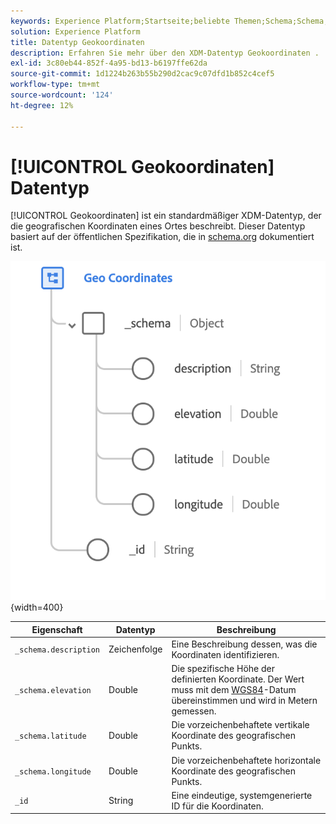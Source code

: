 ```yaml
---
keywords: Experience Platform;Startseite;beliebte Themen;Schema;Schema;XDM;Felder;Schemata;Schemata;Geo;Koordinaten;Datentyp;Datentyp;Datentyp;
solution: Experience Platform
title: Datentyp Geokoordinaten
description: Erfahren Sie mehr über den XDM-Datentyp Geokoordinaten .
exl-id: 3c80eb44-852f-4a95-bd13-b6197ffe62da
source-git-commit: 1d1224b263b55b290d2cac9c07dfd1b852c4cef5
workflow-type: tm+mt
source-wordcount: '124'
ht-degree: 12%

---
```


# [!UICONTROL Geokoordinaten] Datentyp

[!UICONTROL Geokoordinaten] ist ein standardmäßiger XDM-Datentyp, der die geografischen Koordinaten eines Ortes beschreibt. Dieser Datentyp basiert auf der öffentlichen Spezifikation, die in [schema.org](https://schema.org/GeoCoordinates) dokumentiert ist.

![](../images/data-types/geo-coordinates.png){width=400}

| Eigenschaft | Datentyp | Beschreibung |
| --- | --- | --- |
| `_schema.description` | Zeichenfolge | Eine Beschreibung dessen, was die Koordinaten identifizieren. |
| `_schema.elevation` | Double | Die spezifische Höhe der definierten Koordinate. Der Wert muss mit dem [WGS84](https://gisgeography.com/wgs84-world-geodetic-system/)-Datum übereinstimmen und wird in Metern gemessen. |
| `_schema.latitude` | Double | Die vorzeichenbehaftete vertikale Koordinate des geografischen Punkts. |
| `_schema.longitude` | Double | Die vorzeichenbehaftete horizontale Koordinate des geografischen Punkts. |
| `_id` | String | Eine eindeutige, systemgenerierte ID für die Koordinaten. |
